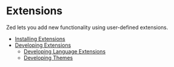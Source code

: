 # Extensions

Zed lets you add new functionality using user-defined extensions.

- [Installing Extensions](./extensions/installing-extensions.md)
- [Developing Extensions](./extensions/developing-extensions.md)
  - [Developing Language Extensions](./extensions/languages.md)
  - [Developing Themes](./extensions/themes.md)

